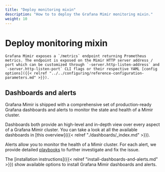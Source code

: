 ```yaml
---
title: "Deploy monitoring mixin"
description: "How to to deploy the Grafana Mimir monitoring mixin."
weight: 10
---
```


# Deploy monitoring mixin

    Grafana Mimir exposes a `/metrics` endpoint returning Prometheus metrics. The endpoint is exposed on the Mimir HTTP server address / port which can be customized through `-server.http-listen-address` and `-server.http-listen-port` CLI flags or their respective YAML [config options]({{< relref "../../configuring/reference-configuration-parameters.md" >}}).

## Dashboards and alerts

Grafana Mimir is shipped with a comprehensive set of production-ready Grafana dashboards and alerts to monitor the state and health of a Mimir cluster.

Dashboards both provide an high-level and in-depth view over every aspect of a Grafana Mimir cluster. You can take a look at all the available dashboards in [this overview]({{< relref "./dashboards/_index.md" >}}).

Alerts allow you to monitor the health of a Mimir cluster. For each alert, we provide detailed [playbooks](https://github.com/grafana/mimir/blob/main/operations/mimir-mixin/docs/playbooks.md) to further investigate and fix the issue.

The [installation instructions]({{< relref "install-dashboards-and-alerts.md" >}}) show available options to install Grafana Mimir dashboards and alerts.
